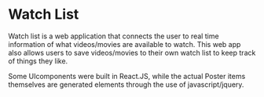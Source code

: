 # Watch List

Watch list is a web application that connects the user to real time information of what videos/movies are available to watch.  This web app also allows users to save videos/movies to their own watch list to keep track of things they like.

Some UIcomponents were built in React.JS, while the actual Poster items themselves are generated elements through the use of javascript/jquery.
